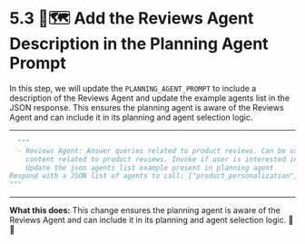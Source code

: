 # 5.3 🧠🗺️ Add the Reviews Agent Description in the Planning Agent Prompt

In this step, we will update the `PLANNING_AGENT_PROMPT` to include a description of the Reviews Agent and update the example agents list in the JSON response. This ensures the planning agent is aware of the Reviews Agent and can include it in its planning and agent selection logic.

---

```python
  """
  - Reviews Agent: Answer queries related to product reviews. Can be used to generate personalized
    content related to product reviews. Invoke if user is interested in reviews.
    Update the json agents list example present in planning agent        
Respond with a JSON list of agents to call: ["product_personalization", "reviews", "inventory"] 
"""
```

---

**What this does:**
This change ensures the planning agent is aware of the Reviews Agent and can include it in its planning and agent selection logic. 🧭✨
